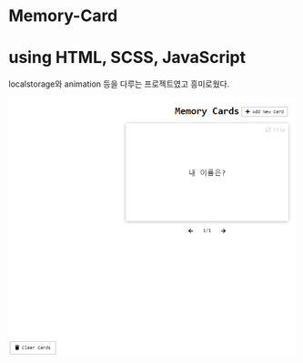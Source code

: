 # Memory-Card

<h1>using HTML, SCSS, JavaScript</h1>

localstorage와 animation 등을 다루는 프로젝트였고 흥미로웠다.

![이미지1](./img/readme.png)